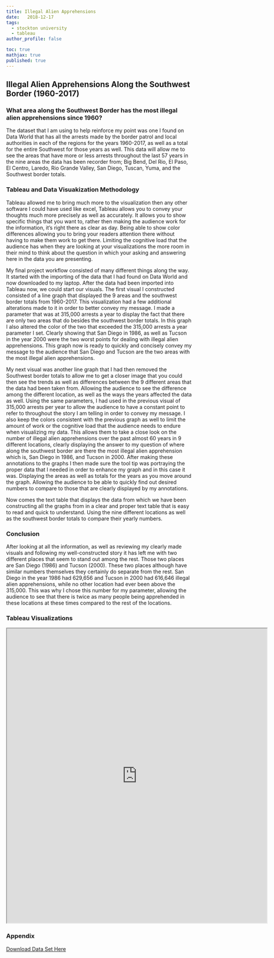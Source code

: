 ```yaml
---
title: Illegal Alien Apprehensions
date:   2018-12-17
tags:
  - stockton university
  - tableau
author_profile: false

toc: true
mathjax: true
published: true
---
```

## Illegal Alien Apprehensions Along the Southwest Border (1960-2017)

### What area along the Southwest Border has the most illegal alien apprehensions since 1960?

  The dataset that I am using to help reinforce my point was one I found on Data World that has all the arrests made by the border patrol and local authorities in each of the regions for the years 1960-2017, as well as a total for the entire Southwest for those years as well. This data will allow me to see the areas that have more or less arrests throughout the last 57 years in the nine areas the data has been recorder from; Big Bend, Del Rio, El Paso, El Centro, Laredo, Rio Grande Valley, San Diego, Tuscan, Yuma, and the Southwest border totals.

### Tableau and Data Visuakization Methodology 
  
  Tableau allowed me to bring much more to the visualization then any other software I could have used like excel, Tableau allows you to convey your thoughts much more precisely as well as accurately. It allows you to show specific things that you want to, rather then making the audience work for the information, it’s right there as clear as day. Being able to show color differences allowing you to bring your readers attention there without having to make them work to get there. Limiting the cognitive load that the audience has when they are looking at your visualizations the more room in their mind to think about the question in which your asking and answering here in the data you are presenting.

  My final project workflow consisted of many different things along the way. It started with the importing of the data that I had found on Data World and now downloaded to my laptop. After the data had been imported into Tableau now, we could start our visuals. The first visual I constructed consisted of a line graph that displayed the 9 areas and the southwest border totals from 1960-2017. This visualization had a few additional alterations made to it in order to better convey my message. I made a parameter that was at 315,000 arrests a year to display the fact that there are only two areas that do besides the southwest border totals. In this graph I also altered the color of the two that exceeded the 315,000 arrests a year parameter I set. Clearly showing that San Diego in 1986, as well as Tucson in the year 2000 were the two worst points for dealing with illegal alien apprehensions. This graph now is ready to quickly and concisely convey my message to the audience that San Diego and Tucson are the two areas with the most illegal alien apprehensions.
	
  My next visual was another line graph that I had then removed the Southwest border totals to allow me to get a closer image that you could then see the trends as well as differences between the 9 different areas that the data had been taken from. Allowing the audience to see the difference among the different location, as well as the ways the years affected the data as well. Using the same parameters, I had used in the previous visual of 315,000 arrests per year to allow the audience to have a constant point to refer to throughout the story I am telling in order to convey my message. I also keep the colors consistent with the previous graph as well to limit the amount of work or the cognitive load that the audience needs to endure when visualizing my data. This allows them to take a close look on the number of illegal alien apprehensions over the past almost 60 years in 9 different locations, clearly displaying the answer to my question of where along the southwest border are there the most illegal alien apprehension which is, San Diego in 1986, and Tucson in 2000.  After making these annotations to the graphs I then made sure the tool tip was portraying the proper data that I needed in order to enhance my graph and in this case it was. Displaying the areas as well as totals for the years as you move around the graph. Allowing the audience to be able to quickly find out desired numbers to compare to those that are clearly displayed by my annotations. 
	
  Now comes the text table that displays the data from which we have been constructing all the graphs from in a clear and proper text table that is easy to read and quick to understand. Using the nine different locations as well as the southwest border totals to compare their yearly numbers.

### Conclusion 
	
  After looking at all the information, as well as reviewing my clearly made visuals and following my well-constructed story it has left me with two different places that seem to stand out among the rest. Those two places are San Diego (1986) and Tucson (2000). These two places although have similar numbers themselves they certainly do separate from the rest. San Diego in the year 1986 had 629,656 and Tucson in 2000 had 616,646 illegal alien apprehensions, while no other location had ever been above the 315,000. This was why I chose this number for my parameter, allowing the audience to see that there is twice as many people being apprehended in these locations at these times compared to the rest of the locations.

### Tableau Visualizations 
 
<iframe src = "https://public.tableau.com/views/IllegalAlienAprehensionsalongtheSouthwestBorder/TextTable?:embed=y&:display_count=yes&publish=yes" width="140%" height="800"></iframe>
  
  
### Appendix
[Download Data Set Here](/assets/illegal_alien_apprehensions.csv)
